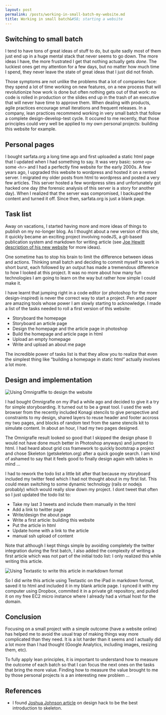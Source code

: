 ```yaml
---
layout: post
permalink: /posts/working-in-small-batch-my-website.md
title: Working in small batch&#58; starting a website
---
```


## Switching to small batch

I tend to have tons of great ideas of stuff to do, but quite sadly most of them just end up in a huge mental stack that never seems to go down. The more ideas I have, the more frustrated I get that nothing actually gets *done*.
The luckiest ones get my attention for a few days, but no matter how much time I spend, they never leave the state of great ideas that I just did not finish.

Those symptoms are not unlike the problems that a lot of companies face: they spend a lot of time working on new features, on a new process that will revolutionize how work is done but often nothing gets out of that work: no code is rolled in production or the slides end up in the trash of an executive that will never have time to approve them.
When dealing with products, agile practices encourage small iterations and frequent releases. In a company, lean practices recommend working in very small batch that follow a complete design-develop-test cycle. It occured to me recently, that those principles could very well be applied to my own personal projects: building this website for example.

<!-- more -->

## Personal pages

I bought sarfata.org a long time ago and first uploaded a static html page that I updated when I had something to say. It was very basic: some `<p>` some `<hr>` and I had a perfectly fine website for the early 2000s. A few years ago, I upgraded this website to wordpress and hosted it on a rented server. I migrated my older posts from html to wordpress and posted a very few articles. This server hosted a few wordpress sites and unfortunately got hacked one day (the forensic analysis of this server is a story for another day). When I realized that the server was compromised, I backuped the content and turned it off. Since then, sarfata.org is just a blank page.

## Task list

Away on vacations, I started having more and more ideas of things to publish on my no-longer blog. As I thought about a new version of this site, it quickly became an exciting project involving nodeJS, a git-based publication system and markdown for writing article (see [Joe Hewitt description of his new website][joe-hewitt-dropbox-publish] for more ideas).

One sometime has to stop his brain to limit the difference between ideas and actions. Thinking small batch and deciding to commit myself to work in short burst, each followed by an output has made a tremendous difference to how I looked at this project. It was no more about how many fun technologies I am going to learn on the way but rather how simple I could make it.

I have learnt that jumping right in a code editor (or photoshop for the more design-inspired) is never the correct way to start a project. Pen and paper are amazing tools whose power I am slowly starting to acknowledge. I made a list of the tasks needed to roll a first version of this website:

* Storyboard the homepage
* Storyboard an article page
* Design the homepage and the article page in photoshop
* Build the homepage and article page in html
* Upload an empty homepage
* Write and upload an about me page

The incredible power of tasks list is that they allow you to realize that even the simplest thing like &#8220;building a homepage in static html&#8221; actually involves a lot more.

## Design and implementation

![Using Omnigraffle to design the website](/img/omnigraffle.png)

I had bought Omnigrafle on my iPad a while ago and decided to give it a try for simple storyboarding. It turned out to be a great tool. I used the web browser from the recently included Konagi stencils to give perspective and constraints to my design, shared layers to reuse header and footer accross my two pages, and blocks of random text from the same stencils kit to simulate content. In about an hour, I had my two pages designed.

The Omnigrafle result looked so good that I skipped the design phase (I would not have done much better in Photoshop anyways) and jumped to html. I had heard about grid css framework to quickly bootstrap a project and chose Skeleton (getskeleton.org) after a quick google search. I am kind of ashamed to say that it feels good to finally design again with tables in mind &#8230;

I had to rework the todo list a little bit after that because my storyboard included my twitter feed which I had not thought about in my first list. This could mean switching to some dynamic technology (rails or nodejs probably) which would really slow down my project. I dont tweet that often so I just updated the todo list to:
* Take my last 3 tweets and include them manually in the html
* Add a link to twitter page
* Write/design the about page
* Write a first article: building this website
* Put the article in html
* Update home with a link to the article
* manual ssh upload of content

Note that although I kept things simple by avoiding completely the twitter integration during the first batch, I also added the complexity of writing a first article which was not part of the initial todo list: I only realized this while writing this article.

![Using Textastic to write this article in markdown format](/img/textastic.png)

So I did write this article using Textastic on the iPad in markdown format, saved it to html and included it in my blank article page. I synced it with my computer using Dropbox, commited it in a private git repository, and pulled it on my free EC2 micro instance where I already had a virtual host for the domain.

## Conclusion

Focusing on a small project with a simple outcome (have a website online) has helped me to avoid the usual trap of making things way more complicated than they need. It is a lot harder than it seems and I actually did a lot more than I had thought (Google Analytics, including images, resizing them, etc).

To fully apply lean principles, it is important to understand how to measure the outcome of each batch so that I can focus the next ones on the tasks that bring the more value. Finding how to measure the value brought to me by those personal projects is a an interesting new problem ...

## References
* I found [Joshua Johnson article][skeleton-intro] on design hack to be the best introduction to skeleton.

[joe-hewitt-dropbox-publish]: http://joehewitt.com/2011/10/03/dropbox-is-my-publish-button
[skeleton-intro]: http://designshack.net/articles/css/build-a-responsive-mobile-friendly-web-page-with-skeleton/
